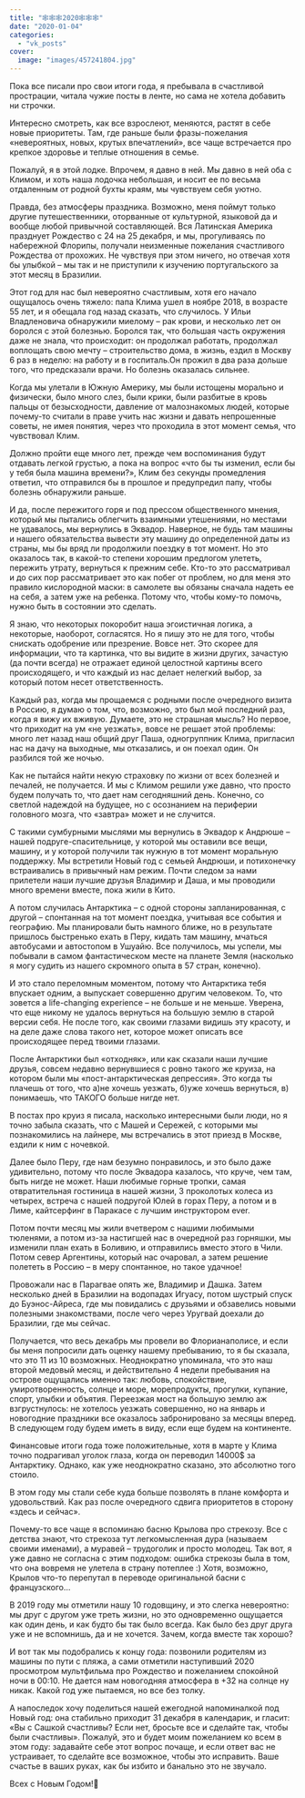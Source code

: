 ```yaml
---
title: "🕸🕸🕸2020🕸🕸🕸"
date: "2020-01-04"
categories: 
  - "vk_posts"
cover:
  image: "images/457241804.jpg"
---
```


Пока все писали про свои итоги года, я пребывала в счастливой прострации, читала чужие посты в ленте, но сама не хотела добавить ни строчки.

Интересно смотреть, как все взрослеют, меняются, растят в себе новые приоритеты. Там, где раньше были фразы-пожелания «невероятных, новых, крутых впечатлений», все чаще встречается про крепкое здоровье и теплые отношения в семье.

<!--more-->

Пожалуй, я в этой лодке. Впрочем, я давно в ней. Мы давно в ней оба с Климом, и хоть наша лодочка небольшая, и носит ее по весьма отдаленным от родной бухты краям, мы чувствуем себя уютно.

Правда, без атмосферы праздника. Возможно, меня поймут только другие путешественники, оторванные от культурной, языковой да и вообще любой привычной составляющей. Вся Латинская Америка празднует Рождество с 24 на 25 декабря, и мы, прогуливаясь по набережной Флорипы, получали неизменные пожелания счастливого Рождества от прохожих. Не чувствуя при этом ничего, но отвечая хотя бы улыбкой – мы так и не приступили к изучению португальского за этот месяц в Бразилии.

Этот год для нас был невероятно счастливым, хотя его начало ощущалось очень тяжело: папа Клима ушел в ноябре 2018, в возрасте 55 лет, и я обещала год назад сказать, что случилось. У Ильи Владленовича обнаружили миелому – рак крови, и несколько лет он боролся с этой болезнью. Боролся так, что большая часть окружения даже не знала, что происходит: он продолжал работать, продолжал воплощать свою мечту – строительство дома, в жизнь, ездил в Москву 6 раз в неделю: на работу и в госпиталь.Он прожил в два раза дольше того, что предсказали врачи. Но болезнь оказалась сильнее.

Когда мы улетали в Южную Америку, мы были истощены морально и физически, было много слез, были крики, были разбитые в кровь пальцы от безысходности, давление от малознакомых людей, которые почему-то считали в праве учить нас жизни и давать непрошенные советы, не имея понятия, через что проходила в этот момент семья, что чувствовал Клим.

Должно пройти еще много лет, прежде чем воспоминания будут отдавать легкой грустью, а пока на вопрос «что бы ты изменил, если бы у тебя была машина времени?», Клим без секунды промедления ответил, что отправился бы в прошлое и предупредил папу, чтобы болезнь обнаружили раньше.

И да, после пережитого горя и под прессом общественного мнения, который мы пытались облегчить взаимными утешениями, но местами не удавалось, мы вернулись в Эквадор. Наверное, не будь там машины и нашего обязательства вывести эту машину до определенной даты из страны, мы бы вряд ли продолжили поездку в тот момент. Но это оказалось так, в какой-то степени хорошим предлогом улететь, пережить утрату, вернуться к прежним себе. Кто-то это рассматривал и до сих пор рассматривает это как побег от проблем, но для меня это правило кислородной маски: в самолете вы обязаны сначала надеть ее на себя, а затем уже на ребенка. Потому что, чтобы кому-то помочь, нужно быть в состоянии это сделать.

Я знаю, что некоторых покоробит наша эгоистичная логика, а некоторые, наоборот, согласятся. Но я пишу это не для того, чтобы снискать одобрение или презрение. Вовсе нет. Это скорее для информации, что та картинка, что вы видите в жизни других, зачастую (да почти всегда) не отражает единой целостной картины всего происходящего, и что каждый из нас делает нелегкий выбор, за который потом несет ответственность.

Каждый раз, когда мы прощаемся с родными после очередного визита в Россию, я думаю о том, что, возможно, это был мой последний раз, когда я вижу их вживую. Думаете, это не страшная мысль? Но первое, что приходит на ум «не уезжать», вовсе не решает этой проблемы: много лет назад наш общий друг Паша, одногруппник Клима, пригласил нас на дачу на выходные, мы отказались, и он поехал один. Он разбился той же ночью.

Как не пытайся найти некую страховку по жизни от всех болезней и печалей, не получается. И мы с Климом решили уже давно, что просто будем получать то, что дает нам сегодняшний день. Конечно, со светлой надеждой на будущее, но с осознанием на периферии головного мозга, что «завтра» может и не случится.

С такими сумбурными мыслями мы вернулись в Эквадор к Андрюше – нашей подруге-спасительнице, у которой мы оставили все вещи, машину, и у которой получили так нужную в тот момент моральную поддержку. Мы встретили Новый год с семьей Андрюши, и потихонечку встраивались в привычный нам режим. Почти следом за нами прилетели наши лучшие друзья Владимир и Даша, и мы проводили много времени вместе, пока жили в Кито.

А потом случилась Антарктика – с одной стороны запланированная, с другой – спонтанная на тот момент поездка, учитывая все события и географию. Мы планировали быть намного ближе, но в результате пришлось быстренько ехать в Перу, кидать там машину, мчаться автобусами и автостопом в Ушуайю. Все получилось, мы успели, мы побывали в самом фантастическом месте на планете Земля (насколько я могу судить из нашего скромного опыта в 57 стран, конечно).

И это стало переломным моментом, потому что Антарктика тебя впускает одним, а выпускает совершенно другим человеком. То, что зовется a life-changing experience – не больше и не меньше. Уверена, что еще никому не удалось вернуться на большую землю в старой версии себя. Не после того, как своими глазами видишь эту красоту, и на деле даже слова такого нет, которое может описать все происходящее перед твоими глазами.

После Антарктики был «отходняк», или как сказали наши лучшие друзья, совсем недавно вернувшиеся с ровно такого же круиза, на котором были мы «пост-антарктическая депрессия». Это когда ты плачешь от того, что а)не хочешь уезжать, б)уже хочешь вернуться, в) понимаешь, что ТАКОГО больше нигде нет.

В постах про круиз я писала, насколько интересными были люди, но я точно забыла сказать, что с Машей и Сережей, с которыми мы познакомились на лайнере, мы встречались в этот приезд в Москве, ездили к ним с ночевкой.

Далее было Перу, где нам безумно понравилось, и это было даже удивительно, потому что после Эквадора казалось, что круче, чем там, быть нигде не может. Наши любимые горные тропки, самая отвратительная гостиница в нашей жизни, 3 проколотых колеса из четырех, встреча с нашей подругой Юлей в горах Перу, а потом и в Лиме, кайтсерфинг в Паракасе с лучшим инструктором ever.

Потом почти месяц мы жили вчетвером с нашими любимыми тюленями, а потом из-за настигшей нас в очередной раз горняшки, мы изменили план ехать в Боливию, и отправились вместо этого в Чили. Потом север Аргентины, который нас очаровал, а затем решение полететь в Россию – в меру спонтанное, но такое удачное!

Провожали нас в Парагвае опять же, Владимир и Дашка. Затем несколько дней в Бразилии на водопадах Игуасу, потом шустрый спуск до Буэнос-Айреса, где мы повидались с друзьями и обзавелись новыми полезными знакомствами, после чего через Уругвай доехали до Бразилии, где мы сейчас.

Получается, что весь декабрь мы провели во Флорианаполисе, и если бы меня попросили дать оценку нашему пребыванию, то я бы сказала, что это 11 из 10 возможных. Неоднократно упоминала, что это наш второй медовый месяц, и действительно 4 недели пребывания на острове ощущались именно так: любовь, спокойствие, умиротворенность, солнце и море, морепродукты, прогулки, купание, спорт, улыбки и объятия. Переезжая мост на большую землю аж взгрустнулось: не хотелось уезжать совершенно, но на январь и новогодние праздники все оказалось забронировано за месяцы вперед. В следующем году будем иметь в виду, если еще будем на континенте.

Финансовые итоги года тоже положительные, хотя в марте у Клима точно подрагивал уголок глаза, когда он переводил 14000$ за Антарктику. Однако, как уже неоднократно сказано, это абсолютно того стоило.

В этом году мы стали себе куда больше позволять в плане комфорта и удовольствий. Как раз после очередного сдвига приоритетов в сторону «здесь и сейчас».

Почему-то все чаще я вспоминаю басню Крылова про стрекозу. Все с детства знают, что стрекоза тут легкомысленная дура (называем своими именами), а муравей – трудоголик и просто молодец. Так вот, я уже давно не согласна с этим подходом: ошибка стрекозы была в том, что она вовремя не улетела в страну потеплее :) Хотя, возможно, Крылов что-то перепутал в переводе оригинальной басни с французского…

В 2019 году мы отметили нашу 10 годовщину, и это слегка невероятно: мы друг с другом уже треть жизни, но это одновременно ощущается как один день, и как будто бы так было всегда. Как было без друг друга уже и не вспомнишь, да и не хочется. Зачем, когда вместе так хорошо?

И вот так мы подобрались к концу года: позвонили родителям из машины по пути с пляжа, а сами отметили наступивший 2020 просмотром мультфильма про Рождество и пожеланием спокойной ночи в 00:10. Не дается нам новогодняя атмосфера в +32 на солнце ну никак. Какой год уже пытаемся, но все без толку.

А напоследок хочу поделиться нашей ежегодной напоминалкой под Новый год: она стабильно приходит 31 декабря в календарик, и гласит: «Вы с Сашкой счастливы? Если нет, бросьте все и сделайте так, чтобы были счастливы». Пожалуй, это и будет моим пожеланием ко всем в этом году: задавайте себе этот вопрос почаще, и если ответ вас не устраивает, то сделайте все возможное, чтобы это исправить. Ваше счастье в ваших руках, как бы избито и банально это не звучало.

Всех с Новым Годом!🎄

